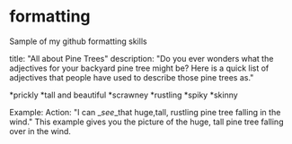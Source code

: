 # formatting
Sample of my github formatting skills

title: "All about Pine Trees"
description: "Do you ever wonders what the adjectives for your backyard pine tree might be? Here is a quick list of adjectives that people have used to describe those pine trees as."

*prickly
*tall and beautiful
*scrawney
*rustling
*spiky
*skinny

Example:
Action: "I can _*see*_that huge,tall, rustling pine tree falling in the wind."
This example gives you the picture of the huge, tall pine tree falling over in the wind.


